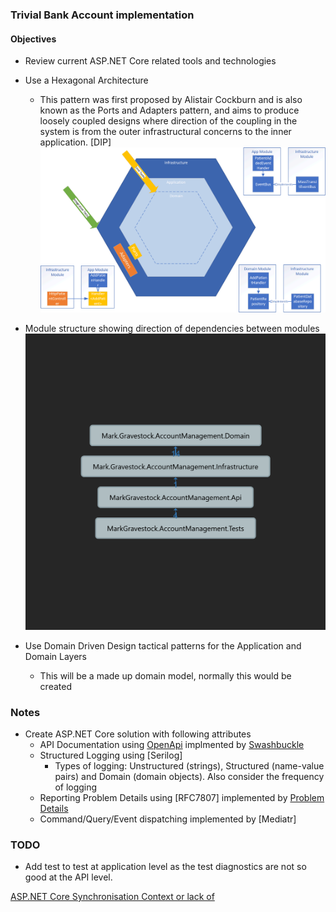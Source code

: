 ### Trivial Bank Account implementation 

#### Objectives

- Review current ASP.NET Core related tools and technologies
- Use a Hexagonal Architecture
    - This pattern was first proposed by Alistair Cockburn and is also known as the Ports and Adapters pattern, and aims to produce loosely coupled designs
    where direction of the coupling in the system is from the outer infrastructural concerns to the inner application. [DIP]
    ![Hexagonal](Hexagonal.png)
- Module structure showing direction of dependencies between modules      
    ![Dependencies](Dependencies.png)
    
- Use Domain Driven Design tactical patterns for the Application and Domain Layers
    - This will be a made up domain model, normally this would be created

### Notes
    
- Create ASP.NET Core solution with following attributes
    - API Documentation using [OpenApi]() implmented by [Swashbuckle](https://github.com/domaindrivendev/Swashbuckle.AspNetCore)
    - Structured Logging using [Serilog]
        - Types of logging: Unstructured (strings), Structured (name-value pairs) and Domain (domain objects). Also consider the frequency of logging
    - Reporting Problem Details using [RFC7807] implemented by [Problem Details](https://github.com/khellang/Middleware)
    - Command/Query/Event dispatching implemented by [Mediatr]

### TODO

* Add test to test at application level as the test diagnostics are not so good at the API level.

[ASP.NET Core Synchronisation Context or lack of](https://blog.stephencleary.com/2017/03/aspnetcore-synchronization-context.html)
  
